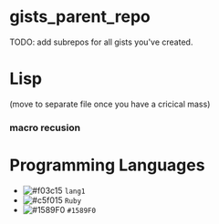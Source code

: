 # gists_parent_repo

TODO: add subrepos for all gists you've created.

# Lisp
(move to separate file once you have a cricical mass)

### macro recusion

# Programming Languages

- ![#f03c15](https://placehold.co/15x15/f03c15/f03c15.png) `lang1`
- ![#c5f015](https://placehold.co/15x15/FF00FF/FF00FF.png) `Ruby`
- ![#1589F0](https://placehold.co/15x15/1589F0/1589F0.png) `#1589F0`
